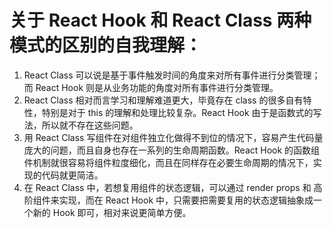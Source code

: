 # 关于 React Hook 和 React Class 两种模式的区别的自我理解：
1. React Class 可以说是基于事件触发时间的角度来对所有事件进行分类管理；而 React Hook 则是从业务功能的角度对所有事件进行分类管理。
2. React Class 相对而言学习和理解难道更大，毕竟存在 class 的很多自有特性，特别是对于 this 的理解和处理比较复杂。React Hook 由于是函数式的写法，所以就不存在这些问题。
3. 用 React Class 写组件在对组件独立化做得不到位的情况下，容易产生代码量庞大的问题，而且自身也存在一系列的生命周期函数。React Hook 的函数组件机制就很容易将组件粒度细化，而且在同样存在必要生命周期的情况下，实现的代码就更简洁。
4. 在 React Class 中，若想复用组件的状态逻辑，可以通过 render props 和 高阶组件来实现，而在 React Hook 中，只需要把需要复用的状态逻辑抽象成一个新的 Hook 即可，相对来说更简单方便。